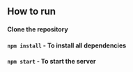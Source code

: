 ## How to run

#### Clone the repository

#### `npm install` - To install all dependencies

#### `npm start` - To start the server